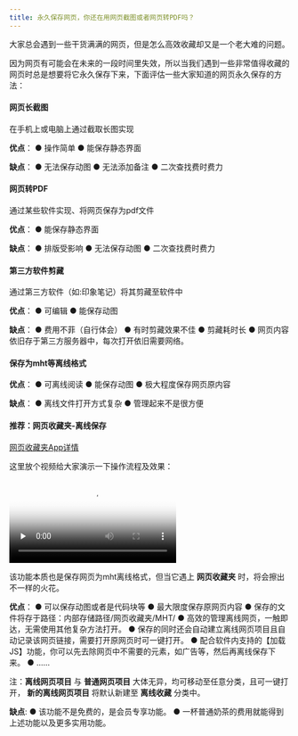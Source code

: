 ```yaml
---
title: 永久保存网页，你还在用网页截图或者网页转PDF吗？ 
---
```

大家总会遇到一些干货满满的网页，但是怎么高效收藏却又是一个老大难的问题。

因为网页有可能会在未来的一段时间里失效，所以当我们遇到一些非常值得收藏的网页时总是想要将它永久保存下来，下面评估一些大家知道的网页永久保存的方法：

#### 网页长截图
 在手机上或电脑上通过截取长图实现
 
**优点**：
 ● 操作简单
 ● 能保存静态界面

**缺点**：
 ● 无法保存动图
 ● 无法添加备注
 ● 二次查找费时费力

#### 网页转PDF
通过某些软件实现、将网页保存为pdf文件

**优点**：
 ● 能保存静态界面
 
**缺点**：
 ● 排版受影响
 ● 无法保存动图
 ● 二次查找费时费力

#### 第三方软件剪藏
通过第三方软件（如:印象笔记）将其剪藏至软件中

**优点**：
 ● 可编辑
 ● 能保存动图
 
**缺点**：
 ● 费用不菲（自行体会）
 ● 有时剪藏效果不佳
 ● 剪藏耗时长
 ● 网页内容依旧存于第三方服务器中，每次打开依旧需要网络。

#### 保存为mht等离线格式
**优点**：
 ● 可离线阅读
 ● 能保存动图
 ● 极大程度保存网页原内容
 
**缺点**：
 ● 离线文件打开方式复杂
 ● 管理起来不是很方便

#### 推荐：网页收藏夹-离线保存
 [网页收藏夹App详情](https://mp.weixin.qq.com/s/qaA2CuXa1FHB13nzLmZyRQ)

这里放个视频给大家演示一下操作流程及效果：

<video id="video" controls="" preload="none" poster="https://img-blog.csdnimg.cn/953ae4a029004894a98c1f481d660016.jpg">
<source id="mp4" src="http://mpvideo.qpic.cn/0bf244afoaaaseapcla3szqvbz6dk7tqavya.f10003.mp4?dis_k=35baa4b7be29c1614e3afbf9b801d581&dis_t=1633664482&vid=wxv_2006718904252809218&format_id=10003&support_redirect=0&mmversion=false" type="video/mp4">
</video>

该功能本质也是保存网页为mht离线格式，但当它遇上 **网页收藏夹** 时，将会擦出不一样的火花。

**优点**：
 ● 可以保存动图或者是代码块等
 ● 最大限度保存原网页内容
 ● 保存的文件将存于路径：内部存储路径/网页收藏夹/MHT/
 ● 高效的管理离线网页，一触即达，无需使用其他复杂方法打开。
 ● 保存的同时还会自动建立离线网页项目且自动记录该网页链接，需要打开原网页时可一键打开。
 ● 配合软件内支持的【加载JS】功能，你可以先去除网页中不需要的元素，如广告等，然后再离线保存下来。
 ● ......

注：**离线网页项目** 与 **普通网页项目** 大体无异，均可移动至任意分类，且可一键打开， **新的离线网页项目** 将默认新建至 **离线收藏** 分类中。

**缺点**:
 ● 该功能不是免费的，是会员专享功能。
 ● 一杯普通奶茶的费用就能得到上述功能以及更多实用功能。
